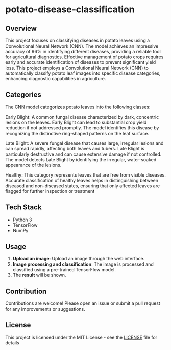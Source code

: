 # potato-disease-classification
## Overview
 This project focuses on classifying diseases in potato leaves using a Convolutional Neural Network (CNN). The model achieves an impressive accuracy of 96% in identifying different diseases, providing a reliable tool for agricultural diagnostics.
Effective management of potato crops requires early and accurate identification of diseases to prevent significant yield loss. This project employs a Convolutional Neural Network (CNN) to automatically classify potato leaf images into specific disease categories, enhancing diagnostic capabilities in agriculture.
## Categories
The CNN model categorizes potato leaves into the following classes:

Early Blight: A common fungal disease characterized by dark, concentric lesions on the leaves. Early Blight can lead to substantial crop yield reduction if not addressed promptly. The model identifies this disease by recognizing the distinctive ring-shaped patterns on the leaf surface.

Late Blight: A severe fungal disease that causes large, irregular lesions and can spread rapidly, affecting both leaves and tubers. Late Blight is particularly destructive and can cause extensive damage if not controlled. The model detects Late Blight by identifying the irregular, water-soaked appearance of the lesions.

Healthy: This category represents leaves that are free from visible diseases. Accurate classification of healthy leaves helps in distinguishing between diseased and non-diseased states, ensuring that only affected leaves are flagged for further inspection or treatment
## Tech Stack
- Python 3
- TensorFlow
- NumPy
## Usage
1. **Upload an image**: Upload an image through the web interface.
2. **Image processing and classification**: The image is processed and classified using a pre-trained TensorFlow model.
3. The **result** will be shown.
  ## Contribution
Contributions are welcome! Please open an issue or submit a pull request for any improvements or suggestions.

## License
This project is licensed under the MIT License - see the [LICENSE](LICENSE) file for details

